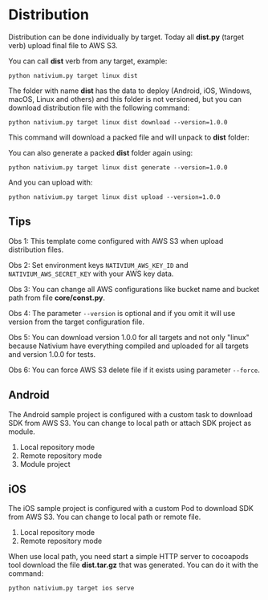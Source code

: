 # Distribution

Distribution can be done individually by target. Today all **dist.py** (target verb) upload final file to AWS S3.

You can call **dist** verb from any target, example:

```
python nativium.py target linux dist
```

The folder with name **dist** has the data to deploy (Android, iOS, Windows, macOS, Linux and others) and this folder is not versioned, but you can download distribution file with the following command:

```
python nativium.py target linux dist download --version=1.0.0
```

This command will download a packed file and will unpack to **dist** folder:

You can also generate a packed **dist** folder again using:

```
python nativium.py target linux dist generate --version=1.0.0
```

And you can upload with:

```
python nativium.py target linux dist upload --version=1.0.0
```

## Tips

Obs 1: This template come configured with AWS S3 when upload distribution files.

Obs 2: Set environment keys `NATIVIUM_AWS_KEY_ID` and `NATIVIUM_AWS_SECRET_KEY` with your AWS key data.

Obs 3: You can change all AWS configurations like bucket name and bucket path from file **core/const.py**.

Obs 4: The parameter `--version` is optional and if you omit it will use version from the target configuration file.

Obs 5: You can download version 1.0.0 for all targets and not only "linux" because Nativium have everything compiled and uploaded for all targets and version 1.0.0 for tests.

Obs 6: You can force AWS S3 delete file if it exists using parameter `--force`.

## Android

The Android sample project is configured with a custom task to download SDK from AWS S3. You can change to local path or attach SDK project as module.

1. Local repository mode
2. Remote repository mode
2. Module project

## iOS

The iOS sample project is configured with a custom Pod to download SDK from AWS S3. You can change to local path or remote file.

1. Local repository mode
2. Remote repository mode

When use local path, you need start a simple HTTP server to cocoapods tool download the file **dist.tar.gz** that was generated. You can do it with the command:

```
python nativium.py target ios serve
```
